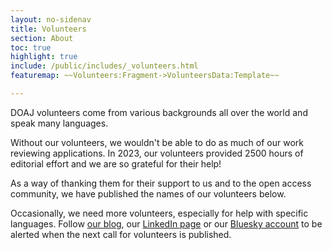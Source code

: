 ```yaml
---
layout: no-sidenav
title: Volunteers
section: About
toc: true
highlight: true
include: /public/includes/_volunteers.html
featuremap: ~~Volunteers:Fragment->VolunteersData:Template~~

---
```


DOAJ volunteers come from various backgrounds all over the world and speak many languages.

Without our volunteers, we wouldn't be able to do as much of our work reviewing applications. In 2023, our volunteers provided 2500 hours of editorial effort and we are so grateful for their help!

As a way of thanking them for their support to us and to the open access community, we have published the names of our volunteers below.

Occasionally, we need more volunteers, especially for help with specific languages. Follow [our blog](https://blog.doaj.org/), our [LinkedIn page](https://www.linkedin.com/company/doaj/) or our [Bluesky account](https://bsky.app/profile/doaj.bsky.social) to be alerted when the next call for volunteers is published.
